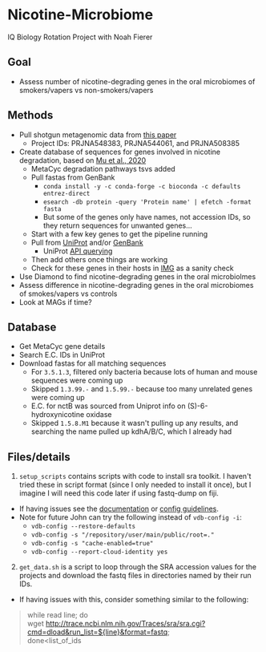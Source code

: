 # Nicotine-Microbiome
IQ Biology Rotation Project with Noah Fierer

## Goal

- Assess number of nicotine-degrading genes in the oral microbiomes of smokers/vapers vs non-smokers/vapers

## Methods

- Pull shotgun metagenomic data from [this paper](https://www.science.org/doi/10.1126/sciadv.aaz0108?utm_campaign=SciMag&utm_medium=Twitter&utm_source=JHubbard)
  - Project IDs: PRJNA548383, PRJNA544061, and PRJNA508385
- Create database of sequences for genes involved in nicotine degradation, based on [Mu et al., 2020](https://www.sciencedirect.com/science/article/pii/S001393512030150X)
  - MetaCyc degradation pathways tsvs added
  - Pull fastas from GenBank
    - `conda install -y -c conda-forge -c bioconda -c defaults entrez-direct`
    - `esearch -db protein -query 'Protein name' | efetch -format fasta`
    - But some of the genes only have names, not accession IDs, so they return sequences for unwanted genes...
  - Start with a few key genes to get the pipeline running
  - Pull from [UniProt](https://www.uniprot.org/) and/or [GenBank](https://www.ncbi.nlm.nih.gov/guide/howto/find-transcript-gene/)
    - UniProt [API querying](https://www.uniprot.org/help/api_queries)
  - Then add others once things are working
  - Check for these genes in their hosts in [IMG](https://img.jgi.doe.gov/) as a sanity check
- Use Diamond to find nicotine-degrading genes in the oral microbiolmes
- Assess difference in nicotine-degrading genes in the oral microbiomes of smokes/vapers vs controls
- Look at MAGs if time?

## Database

- Get MetaCyc gene details
- Search E.C. IDs in UniProt
- Download fastas for all matching sequences
  - For `3.5.1.3`, filtered only bacteria because lots of human and mouse sequences were coming up
  - Skipped `1.3.99.-` and `1.5.99.-` because too many unrelated genes were coming up
  - E.C. for nctB was sourced from Uniprot info on (S)-6-hydroxynicotine oxidase
  - Skipped `1.5.8.M1` because it wasn't pulling up any results, and searching the name pulled up kdhA/B/C, which I already had

## Files/details

1. `setup_scripts` contains scripts with code to install sra toolkit. I haven't tried these in script format (since I only needed to install it once), 
but I imagine I will need this code later if using fastq-dump on fiji.
  - If having issues see the [documentation](https://github.com/ncbi/sra-tools/wiki/02.-Installing-SRA-Toolkit) 
or [config guidelines](https://github.com/ncbi/sra-tools/wiki/03.-Quick-Toolkit-Configuration). 
  - Note for future John can try the following instead of `vdb-config -i`:
    - `vdb-config --restore-defaults`
    - `vdb-config -s "/repository/user/main/public/root=."`
    - `vdb-config -s "cache-enabled=true"`
    - `vdb-config --report-cloud-identity yes`

2. `get_data.sh` is a script to loop through the SRA accession values for the projects and download the fastq files in directories named by their run IDs.
  - If having issues with this, consider something similar to the following: 
> while read line; do \
> wget http://trace.ncbi.nlm.nih.gov/Traces/sra/sra.cgi?cmd=dload&run_list=${line}&format=fastq; \
> done<list_of_ids
